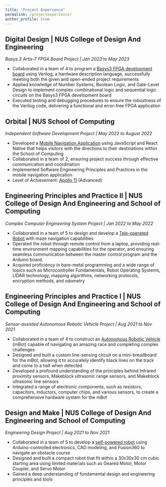 ```yaml
---
title: "Project Experience"
permalink: /projectexperience/
author_profile: true
---
```


## **Digital Design | NUS College of Design And Engineering**   
*Basys 3 Artix-7 FPGA Board Project | Jan 2023 to May 2023*  
* Collaborated in a team of 4 to program a [Basys3 FPGA development board](https://drive.google.com/file/d/1ygGjKbtW7wv7QLEer5ylAV-mJpV8W3-m/view?usp=drive_link) using Verilog, a hardware description language, successfully meeting both the given and open-ended project requirements  
* Applied knowledge of Number Systems, Boolean Logic, and Gate-Level Design to implement complex combinational logic and sequential logic circuits on the Basys3 FPGA development board      
* Executed testing and debugging procedures to ensure the robustness of the Verilog code, delivering a functional and error-free FPGA application  

## **Orbital | NUS School of Computing**   
*Independent Software Development Project | May 2022 to August 2022*  
* Developed a [Mobile Navigation Application](https://drive.google.com/file/d/1LctkmaBrIxnTpcVH-p-aYIDS_9tRh_dl/view?usp=drive_link) using JavaScript and React Native that helps visitors with the directions to their destinations within the School of Computing  
* Collaborated in a team of 2, ensuring project success through effective communication and coordination  
* Implemented Software Engineering Principles and Practices in the mobile navigation application  
* Level of Achievement: [Apollo 11](https://credentials.nus.edu.sg/1ac06b9f-4eb7-4ab2-8e88-52302402bbf5) (Advanced)  

## **Engineering Principles and Practice II | NUS College of Design And Engineering and School of Computing**   
*Complex Computer Engineering System Project | Jan 2022 to May 2022*  
* Collaborated in a team of 5 to design and develop a [Tele-operated Robot](https://drive.google.com/file/d/1oq920m1cwBQBodQEIciWtrELxG0rFdjr/view?usp=drive_link) with maze navigation capabilities  
* Operated the robot through remote control from a laptop, providing real-time environment mapping capabilities for the operator, and ensuring seamless communication between the master control program and the Arduino board.  
* Acquired proficiency in bare-metal programming and a wide range of topics such as Microcontroller Fundamentals, Robot Operating Systems, LIDAR technology, mapping algorithms, networking protocols, encryption methods, and odometry  

## **Engineering Principles and Practice I | NUS College of Design And Engineering and School of Computing**   
*Sensor-assisted Autonomous Robotic Vehicle Project | Aug 2021 to Nov 2021*  
* Collaborated in a team of 4 to construct an [Autonomous Robotic Vehicle](https://drive.google.com/file/d/1emU11LiCI1t5i3PKFqmRQXfzYkpX9XV2/view?usp=drive_link) (mBot) capable of navigating an amazing race and completing complex challenges  
* Designed and built a custom line-sensing circuit on a mini-breadboard for the mBot, allowing it to accurately identify black lines on the track and come to a halt when detected  
* Developed a profound understanding of the principles behind Infrared proximity sensors, Makeblock ultrasonic range sensors, and Makeblock ultrasonic line sensors    
* Integrated a range of electronic components, such as resistors, capacitors, inductors, computer chips, and various sensors, to create a comprehensive hardware system for the mBot  

## **Design and Make | NUS College of Design And Engineering and School of Computing**   
*Engineering Design Project | Aug 2021 to Nov 2021*  
* Collaborated in a team of 5 to develop a [self-powered robot](https://drive.google.com/file/d/1UD3N5YcwFN-u_QmWW_2F1ZRv1b69szJV/view?usp=drive_link) using Arduino-controlled electronics, CAD modeling, and Fusion360 to navigate an obstacle course  
* Designed and built a compact robot that fit within a 30x30x30 cm cubic starting area using limited materials such as Geared Motor, Motor Coupler, and Servo Motor  
* Gained a deep understanding of fundamental design and engineering principles and tools 
